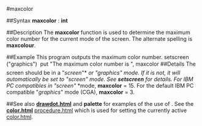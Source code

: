 
#maxcolor

##Syntax
**maxcolor** : **int**

##Description
The **maxcolor** function is used to determine the maximum color number for the current mode of the screen. The alternate spelling is **maxcolour**.

##Example
This program outputs the maximum color number.
        setscreen ("graphics")
        
        put "The maximum color number is ", maxcolor
##Details
The screen should be in a "*screen*"* *or "*graphics*" mode. If it is not, it will automatically be set to "*screen*" mode. See **setscreen** for details.
For IBM PC compatibles in "*screen*"* *mode, **maxcolor** = 15. For the default IBM PC compatible "*graphics*" mode (CGA), **maxcolor** = 3.

##See also
**[drawdot.html](drawdot)** and **palette** for examples of the use of **[](maxcolor)**. See the **[color.html](color)** [procedure.html](procedure) which is used for setting the currently active [color.html](color).
